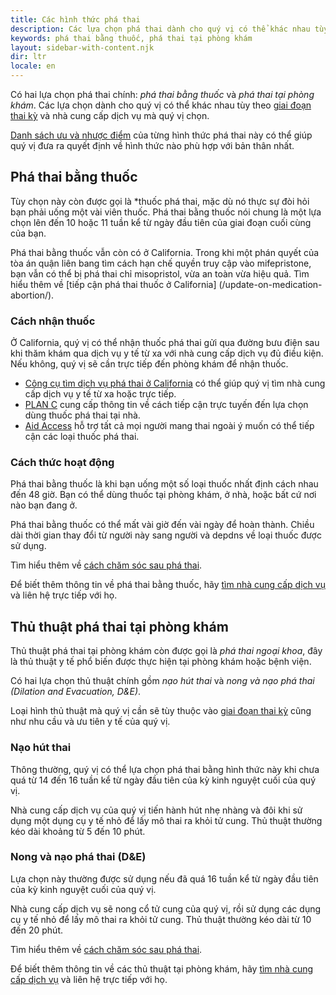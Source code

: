 ```yaml
---
title: Các hình thức phá thai
description: Các lựa chọn phá thai dành cho quý vị có thể khác nhau tùy theo giai đoạn thai kỳ và nhà cung cấp dịch vụ mà quý vị chọn. Tìm hiểu lựa chọn hiện có dành cho quý vị.
keywords: phá thai bằng thuốc, phá thai tại phòng khám
layout: sidebar-with-content.njk
dir: ltr
locale: en
---
```

Có hai lựa chọn phá thai chính: *phá thai bằng thuốc* và *phá thai tại phòng khám*. Các lựa chọn dành cho quý vị có thể khác nhau tùy theo [giai đoạn thai kỳ](/getting-an-abortion/about-abortion/#pregnancy-stages) và nhà cung cấp dịch vụ mà quý vị chọn.

[Danh sách ưu và nhược điểm](https://www.abortionfinder.org/abortion-types/pill-vs-procedure-how-to-decide) của từng hình thức phá thai này có thể giúp quý vị đưa ra quyết định về hình thức nào phù hợp với bản thân nhất.

## Phá thai bằng thuốc

Tùy chọn này còn được gọi là *thuốc phá thai, mặc dù nó thực sự đòi hỏi bạn phải uống một vài viên thuốc. Phá thai bằng thuốc nói chung là một lựa chọn lên đến 10 hoặc 11 tuần kể từ ngày đầu tiên của giai đoạn cuối cùng của bạn.

Phá thai bằng thuốc vẫn còn có ở California. Trong khi một phán quyết của tòa án quận liên bang tìm cách hạn chế quyền truy cập vào mifepristone, bạn vẫn có thể bị phá thai chỉ misopristol, vừa an toàn vừa hiệu quả. Tìm hiểu thêm về [tiếp cận phá thai thuốc ở California] (/update-on-medication-abortion/).

### Cách nhận thuốc

Ở California, quý vị có thể nhận thuốc phá thai gửi qua đường bưu điện sau khi thăm khám qua dịch vụ y tế từ xa với nhà cung cấp dịch vụ đủ điều kiện. Nếu không, quý vị sẽ cần trực tiếp đến phòng khám để nhận thuốc.

- [Công cụ tìm dịch vụ phá thai ở California](/find-a-provider/) có thể giúp quý vị tìm nhà cung cấp dịch vụ y tế từ xa hoặc trực tiếp.
- [PLAN C](https://www.plancpills.org/) cung cấp thông tin về cách tiếp cận trực tuyến đến lựa chọn dùng thuốc phá thai tại nhà.
- [Aid Access](https://aidaccess.org/en/) hỗ trợ tất cả mọi người mang thai ngoài ý muốn có thể tiếp cận các loại thuốc phá thai.

### Cách thức hoạt động

Phá thai bằng thuốc là khi bạn uống một số loại thuốc nhất định cách nhau đến 48 giờ. Bạn có thể dùng thuốc tại phòng khám, ở nhà, hoặc bất cứ nơi nào bạn đang ở.

Phá thai bằng thuốc có thể mất vài giờ đến vài ngày để hoàn thành. Chiều dài thời gian thay đổi từ người này sang người và depdns về loại thuốc được sử dụng.

Tìm hiểu thêm về [cách chăm sóc sau phá thai](/getting-an-abortion/about-abortion/#abortion-aftercare).

Để biết thêm thông tin về phá thai bằng thuốc, hãy [tìm nhà cung cấp dịch vụ](/find-a-provider/) và liên hệ trực tiếp với họ.

## Thủ thuật phá thai tại phòng khám

Thủ thuật phá thai tại phòng khám còn được gọi là *phá thai ngoại khoa*, đây là thủ thuật y tế phổ biến được thực hiện tại phòng khám hoặc bệnh viện.

Có hai lựa chọn thủ thuật chính gồm *nạo hút thai* và *nong và nạo phá thai (Dilation and Evacuation, D&E)*.

Loại hình thủ thuật mà quý vị cần sẽ tùy thuộc vào [giai đoạn thai kỳ](/getting-an-abortion/about-abortion/#pregnancy-stages) cũng như nhu cầu và ưu tiên y tế của quý vị.

### Nạo hút thai

Thông thường, quý vị có thể lựa chọn phá thai bằng hình thức này khi chưa quá từ 14 đến 16 tuần kể từ ngày đầu tiên của kỳ kinh nguyệt cuối của quý vị.

Nhà cung cấp dịch vụ của quý vị tiến hành hút nhẹ nhàng và đôi khi sử dụng một dụng cụ y tế nhỏ để lấy mô thai ra khỏi tử cung. Thủ thuật thường kéo dài khoảng từ 5 đến 10 phút.

### Nong và nạo phá thai (D&E)

Lựa chọn này thường được sử dụng nếu đã quá 16 tuần kể từ ngày đầu tiên của kỳ kinh nguyệt cuối của quý vị.

Nhà cung cấp dịch vụ sẽ nong cổ tử cung của quý vị, rồi sử dụng các dụng cụ y tế nhỏ để lấy mô thai ra khỏi tử cung. Thủ thuật thường kéo dài từ 10 đến 20 phút.

Tìm hiểu thêm về [cách chăm sóc sau phá thai](/getting-an-abortion/about-abortion/#abortion-aftercare).

Để biết thêm thông tin về các thủ thuật tại phòng khám, hãy [tìm nhà cung cấp dịch vụ](/find-a-provider/) và liên hệ trực tiếp với họ.
